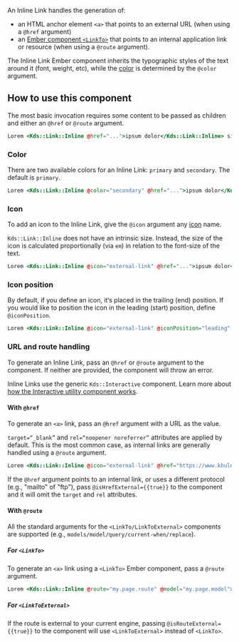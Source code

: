 An Inline Link handles the generation of:

- an HTML anchor element `<a>` that points to an external URL (when using a `@href` argument)
- an [Ember component `<LinkTo>`](https://guides.emberjs.com/release/routing/linking-between-routes/#toc_the-linkto--component) that points to an internal application link or resource (when using a `@route` argument).

The Inline Link Ember component inherits the typographic styles of the text around it (font, weight, etc), while the [color](#color-1) is determined by the `@color` argument.

## How to use this component

The most basic invocation requires some content to be passed as children and either an `@href` or `@route` argument.

```handlebars
Lorem <Kds::Link::Inline @href="...">ipsum dolor</Kds::Link::Inline> sit amet consectetur adipiscing elit.
```

### Color

There are two available colors for an Inline Link: `primary` and `secondary`. The default is `primary`.

```handlebars
Lorem <Kds::Link::Inline @color="secondary" @href="...">ipsum dolor</Kds::Link::Inline> sit amet consectetur adipiscing elit.
```

### Icon

To add an icon to the Inline Link, give the `@icon` argument any [icon](/icons/library) name.

`Kds::Link::Inline` does not have an intrinsic size. Instead, the size of the icon is calculated proportionally (via `em`) in relation to the font-size of the text.

```handlebars
Lorem <Kds::Link::Inline @icon="external-link" @href="...">ipsum dolor</Kds::Link::Inline> sit amet consectetur adipiscing elit.
```

### Icon position

By default, if you define an icon, it‘s placed in the trailing (end) position. If you would like to position the icon in the leading (start) position, define `@iconPosition`.

```handlebars
Lorem <Kds::Link::Inline @icon="external-link" @iconPosition="leading" @href="...">ipsum dolor</Kds::Link::Inline> sit amet consectetur adipiscing elit.
```

### URL and route handling

To generate an Inline Link, pass an `@href` or `@route` argument to the component. If neither are provided, the component will throw an error.

Inline Links use the generic `Kds::Interactive` component. Learn more about [how the Interactive utility component works](/utilities/interactive/).

#### With `@href`

To generate an `<a>` link, pass an `@href` argument with a URL as the value. 

`target=“_blank”` and `rel=“noopener noreferrer”` attributes are applied by default. This is the most common case, as internal links are generally handled using a `@route` argument. 

```handlebars
Lorem <Kds::Link::Inline @icon="external-link" @href="https://www.khulnasoft.com">ipsum dolor</Kds::Link::Inline> sit amet consectetur adipiscing elit.
```

If the `@href` argument points to an internal link, or uses a different protocol (e.g., "mailto" of "ftp"), pass `@isHrefExternal={{true}}` to the component and it will omit the `target` and `rel` attributes.

#### With `@route` 

All the standard arguments for the `<LinkTo/LinkToExternal>` components are supported (e.g., `models/model/query/current-when/replace`).

##### For `<LinkTo>`

To generate an `<a>` link using a `<LinkTo>` Ember component, pass a `@route` argument. 

```handlebars
Lorem <Kds::Link::Inline @route="my.page.route" @model="my.page.model">ipsum dolor</Kds::Link::Inline> sit amet consectetur adipiscing elit.
```

##### For `<LinkToExternal>`

If the route is external to your current engine, passing `@isRouteExternal={{true}}` to the component will use `<LinkToExternal>` instead of `<LinkTo>`.

